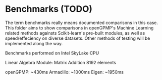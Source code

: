 # Benchmarks (TODO)
The term benchmarks really means documented comparisons in this case.
This folder aims to show comparisons in openGPMP's Machine Learning
related methods againsts Scikit-learn's pre-built modules, as well as
speed/effeciency on diverse datasets. Other methods of testing will be
implemented along the way.

Benchmarks performed on Intel SkyLake CPU

Linear Algebra Module: 
Matrix Addition 8192 elements

openGPMP: ~430ms
Armadillo: ~1000ms
Eigen: ~1950ms

